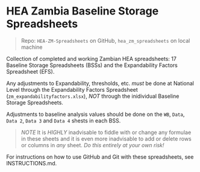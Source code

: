 # HEA Zambia Baseline Storage Spreadsheets
> Repo: `HEA-ZM-Spreadsheets` on GitHub, `hea_zm_spreadsheets` on local machine

Collection of completed and working Zambian HEA spreadsheets: 17 Baseline Storage Spreadsheets (BSSs) and the Expandability Factors Spreadsheet (EFS).

Any adjustments to Expandability, thresholds, etc. *must* be done at National Level through the Expandability Factors Spreadsheet (`zm_expandabilityfactors.xlsx`), *NOT* through the inidividual Baseline Storage Spreadsheets.

Adjustments to baseline analysis values should be done on the `WB`, `Data`, `Data 2`, `Data 3` and `Data 4` shests in each BSS.

> *NOTE* It is *HIGHLY* inadvisable to fiddle with or change any formulae in these sheets and it is even more inadvisable to add or delete rows or columns in _any_ sheet. *Do this entirely at your own risk!*

For instructions on how to use GitHub and Git with these spreadsheets, see INSTRUCTIONS.md.
